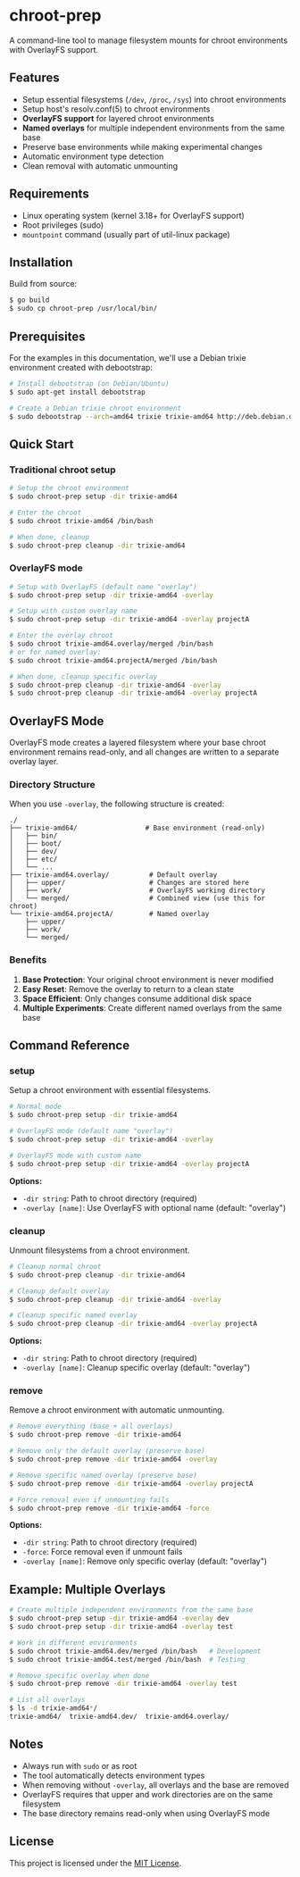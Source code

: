 # chroot-prep

A command-line tool to manage filesystem mounts for chroot environments with OverlayFS support.

## Features

- Setup essential filesystems (`/dev`, `/proc`, `/sys`) into chroot environments
- Setup host's resolv.conf(5) to chroot environments
- **OverlayFS support** for layered chroot environments
- **Named overlays** for multiple independent environments from the same base
- Preserve base environments while making experimental changes
- Automatic environment type detection
- Clean removal with automatic unmounting

## Requirements

- Linux operating system (kernel 3.18+ for OverlayFS support)
- Root privileges (sudo)
- `mountpoint` command (usually part of util-linux package)

## Installation

Build from source:

```bash
$ go build
$ sudo cp chroot-prep /usr/local/bin/
```

## Prerequisites

For the examples in this documentation, we'll use a Debian trixie environment created with debootstrap:

```bash
# Install debootstrap (on Debian/Ubuntu)
$ sudo apt-get install debootstrap

# Create a Debian trixie chroot environment
$ sudo debootstrap --arch=amd64 trixie trixie-amd64 http://deb.debian.org/debian
```

## Quick Start

### Traditional chroot setup

```bash
# Setup the chroot environment
$ sudo chroot-prep setup -dir trixie-amd64

# Enter the chroot
$ sudo chroot trixie-amd64 /bin/bash

# When done, cleanup
$ sudo chroot-prep cleanup -dir trixie-amd64
```

### OverlayFS mode

```bash
# Setup with OverlayFS (default name "overlay")
$ sudo chroot-prep setup -dir trixie-amd64 -overlay

# Setup with custom overlay name
$ sudo chroot-prep setup -dir trixie-amd64 -overlay projectA

# Enter the overlay chroot
$ sudo chroot trixie-amd64.overlay/merged /bin/bash
# or for named overlay:
$ sudo chroot trixie-amd64.projectA/merged /bin/bash

# When done, cleanup specific overlay
$ sudo chroot-prep cleanup -dir trixie-amd64 -overlay
$ sudo chroot-prep cleanup -dir trixie-amd64 -overlay projectA
```

## OverlayFS Mode

OverlayFS mode creates a layered filesystem where your base chroot environment remains read-only, and all changes are written to a separate overlay layer.

### Directory Structure

When you use `-overlay`, the following structure is created:

```
./
├── trixie-amd64/                 # Base environment (read-only)
│   ├── bin/
│   ├── boot/
│   ├── dev/
│   ├── etc/
│   └── ...
├── trixie-amd64.overlay/          # Default overlay
│   ├── upper/                     # Changes are stored here
│   ├── work/                      # OverlayFS working directory
│   └── merged/                    # Combined view (use this for chroot)
└── trixie-amd64.projectA/         # Named overlay
    ├── upper/
    ├── work/
    └── merged/
```

### Benefits

1. **Base Protection**: Your original chroot environment is never modified
2. **Easy Reset**: Remove the overlay to return to a clean state
3. **Space Efficient**: Only changes consume additional disk space
4. **Multiple Experiments**: Create different named overlays from the same base

## Command Reference

### setup

Setup a chroot environment with essential filesystems.

```bash
# Normal mode
$ sudo chroot-prep setup -dir trixie-amd64

# OverlayFS mode (default name "overlay")
$ sudo chroot-prep setup -dir trixie-amd64 -overlay

# OverlayFS mode with custom name
$ sudo chroot-prep setup -dir trixie-amd64 -overlay projectA
```

**Options:**

- `-dir string`: Path to chroot directory (required)
- `-overlay [name]`: Use OverlayFS with optional name (default: "overlay")

### cleanup

Unmount filesystems from a chroot environment.

```bash
# Cleanup normal chroot
$ sudo chroot-prep cleanup -dir trixie-amd64

# Cleanup default overlay
$ sudo chroot-prep cleanup -dir trixie-amd64 -overlay

# Cleanup specific named overlay
$ sudo chroot-prep cleanup -dir trixie-amd64 -overlay projectA
```

**Options:**

- `-dir string`: Path to chroot directory (required)
- `-overlay [name]`: Cleanup specific overlay (default: "overlay")

### remove

Remove a chroot environment with automatic unmounting.

```bash
# Remove everything (base + all overlays)
$ sudo chroot-prep remove -dir trixie-amd64

# Remove only the default overlay (preserve base)
$ sudo chroot-prep remove -dir trixie-amd64 -overlay

# Remove specific named overlay (preserve base)
$ sudo chroot-prep remove -dir trixie-amd64 -overlay projectA

# Force removal even if unmounting fails
$ sudo chroot-prep remove -dir trixie-amd64 -force
```

**Options:**

- `-dir string`: Path to chroot directory (required)
- `-force`: Force removal even if unmount fails
- `-overlay [name]`: Remove only specific overlay (default: "overlay")

## Example: Multiple Overlays

```bash
# Create multiple independent environments from the same base
$ sudo chroot-prep setup -dir trixie-amd64 -overlay dev
$ sudo chroot-prep setup -dir trixie-amd64 -overlay test

# Work in different environments
$ sudo chroot trixie-amd64.dev/merged /bin/bash   # Development
$ sudo chroot trixie-amd64.test/merged /bin/bash  # Testing

# Remove specific overlay when done
$ sudo chroot-prep remove -dir trixie-amd64 -overlay test

# List all overlays
$ ls -d trixie-amd64*/
trixie-amd64/  trixie-amd64.dev/  trixie-amd64.overlay/
```

## Notes

- Always run with `sudo` or as root
- The tool automatically detects environment types
- When removing without `-overlay`, all overlays and the base are removed
- OverlayFS requires that upper and work directories are on the same filesystem
- The base directory remains read-only when using OverlayFS mode

## License

This project is licensed under the [MIT License](./LICENSE).
